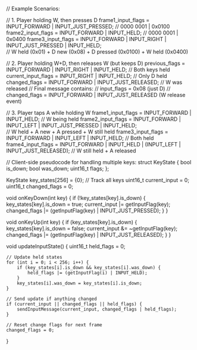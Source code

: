 
// Example Scenarios:

// 1. Player holding W, then presses D
frame1_input_flags    = INPUT_FORWARD | INPUT_JUST_PRESSED;      // 0000 0001 | 0x0100
frame2_input_flags    = INPUT_FORWARD | INPUT_HELD;             // 0000 0001 | 0x0400
frame3_input_flags    = INPUT_FORWARD | INPUT_RIGHT | INPUT_JUST_PRESSED | INPUT_HELD;  
                       // W held (0x01) + D new (0x08) + D pressed (0x0100) + W held (0x0400)

// 2. Player holding W+D, then releases W (but keeps D)
previous_flags        = INPUT_FORWARD | INPUT_RIGHT | INPUT_HELD;  // Both keys held
current_input_flags   = INPUT_RIGHT | INPUT_HELD;                  // Only D held
changed_flags        = INPUT_FORWARD | INPUT_JUST_RELEASED;       // W was released
// Final message contains:
// input_flags  = 0x08 (just D)
// changed_flags = INPUT_FORWARD | INPUT_JUST_RELEASED (W release event)

// 3. Player taps A while holding W
frame1_input_flags    = INPUT_FORWARD | INPUT_HELD;              // W being held
frame2_input_flags    = INPUT_FORWARD | INPUT_LEFT | INPUT_JUST_PRESSED | INPUT_HELD;  
                       // W held + A new + A pressed + W still held
frame3_input_flags    = INPUT_FORWARD | INPUT_LEFT | INPUT_HELD; // Both held
frame4_input_flags    = INPUT_FORWARD | INPUT_HELD | (INPUT_LEFT | INPUT_JUST_RELEASED);
                       // W still held + A released

// Client-side pseudocode for handling multiple keys:
struct KeyState {
    bool is_down;
    bool was_down;
    uint16_t flags;
};

KeyState key_states[256] = {0};  // Track all keys
uint16_t current_input = 0;
uint16_t changed_flags = 0;

void onKeyDown(int key) {
    if (!key_states[key].is_down) {
        key_states[key].is_down = true;
        current_input |= getInputFlag(key);
        changed_flags |= (getInputFlag(key) | INPUT_JUST_PRESSED);
    }
}

void onKeyUp(int key) {
    if (key_states[key].is_down) {
        key_states[key].is_down = false;
        current_input &= ~getInputFlag(key);
        changed_flags |= (getInputFlag(key) | INPUT_JUST_RELEASED);
    }
}

void updateInputState() {
    uint16_t held_flags = 0;
    
    // Update held states
    for (int i = 0; i < 256; i++) {
        if (key_states[i].is_down && key_states[i].was_down) {
            held_flags |= (getInputFlag(i) | INPUT_HELD);
        }
        key_states[i].was_down = key_states[i].is_down;
    }
    
    // Send update if anything changed
    if (current_input || changed_flags || held_flags) {
        sendInputMessage(current_input, changed_flags | held_flags);
    }
    
    // Reset change flags for next frame
    changed_flags = 0;
}
